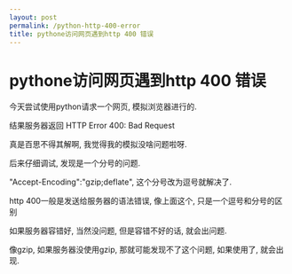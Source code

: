 ```yaml
---
layout: post
permalink: /python-http-400-error
title: pythone访问网页遇到http 400 错误
---
```


# pythone访问网页遇到http 400 错误 #


今天尝试使用python请求一个网页, 模拟浏览器进行的.

结果服务器返回 HTTP Error 400: Bad Request

真是百思不得其解啊, 我觉得我的模拟没啥问题啦呀.

后来仔细调试, 发现是一个分号的问题.

"Accept-Encoding":"gzip;deflate", 这个分号改为逗号就解决了.

http 400一般是发送给服务器的语法错误, 像上面这个, 只是一个逗号和分号的区别

如果服务器容错好, 当然没问题, 但是容错不好的话, 就会出问题.

像gzip, 如果服务器没使用gzip, 那就可能发现不了这个问题, 如果使用了, 就会出现.